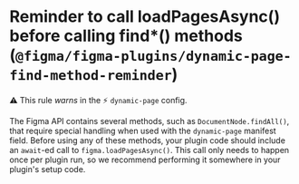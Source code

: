 # Reminder to call loadPagesAsync() before calling find*() methods (`@figma/figma-plugins/dynamic-page-find-method-reminder`)

⚠️ This rule _warns_ in the ⚡ `dynamic-page` config.

<!-- end auto-generated rule header -->

The Figma API contains several methods, such as `DocumentNode.findAll()`, that
require special handling when used with the `dynamic-page` manifest field.
Before using any of these methods, your plugin code should include an `await`-ed
call to `figma.loadPagesAsync()`. This call only needs to happen once per plugin
run, so we recommend performing it somewhere in your plugin's setup code.
